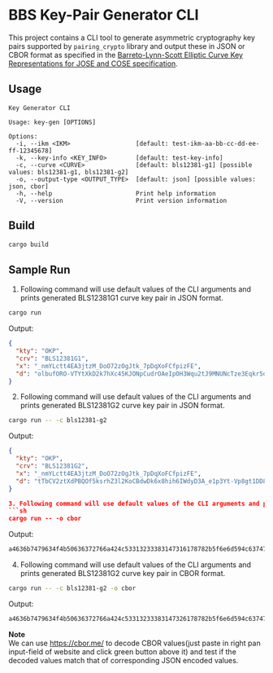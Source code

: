 # BBS Key-Pair Generator CLI

This project contains a CLI tool to generate asymmetric cryptography key pairs supported by `pairing_crypto` library and output these in JSON or CBOR format as specified in the [Barreto-Lynn-Scott Elliptic Curve Key Representations for JOSE and COSE specification](https://tplooker.github.io/draft-ietf-cose-bls-key-representations/draft-ietf-cose-bls-key-representations.html).

## Usage

```
Key Generator CLI

Usage: key-gen [OPTIONS]

Options:
  -i, --ikm <IKM>                  [default: test-ikm-aa-bb-cc-dd-ee-ff-12345678]
  -k, --key-info <KEY_INFO>        [default: test-key-info]
  -c, --curve <CURVE>              [default: bls12381-g1] [possible values: bls12381-g1, bls12381-g2]
  -o, --output-type <OUTPUT_TYPE>  [default: json] [possible values: json, cbor]
  -h, --help                       Print help information
  -V, --version                    Print version information

```

## Build

```sh
cargo build
```

## Sample Run

1. Following command will use default values of the CLI arguments and prints generated BLS12381G1 curve key pair in JSON format.
```sh
cargo run
```
Output:
```json
{
  "kty": "OKP",
  "crv": "BLS12381G1",
  "x": "_nmYLctt4EA3jtzM_DoO72zOgJtk_7pDqXoFCfpizFE",
  "d": "olbufORO-VTYtXkD2k7hXc45KJONpCudrOAeIpOH3Wqu2tJ9MNUNcTze3Eqkr5dp"
}
```

2. Following command will use default values of the CLI arguments and prints generated BLS12381G2 curve key pair in JSON format.
```sh
cargo run -- -c bls12381-g2
```
Output:
```json
{
  "kty": "OKP",
  "crv": "BLS12381G2",
  "x": "_nmYLctt4EA3jtzM_DoO72zOgJtk_7pDqXoFCfpizFE",
  "d": "tTbCV2ztXdPBQOf5ksrhZ3l2KoCBdwDk6x8hih6IWdyD3A_e1p3Yt-Vp8gt1DD8uCQO_0lntjLQ_2PAGpd5Q-ks6UgkedMroobcrt0l9RUq4__GsDzJMSQJ1bQOCC0co"
}

3. Following command will use default values of the CLI arguments and prints generated BLS12381G1 curve key pair in CBOR format.
```sh
cargo run -- -o cbor
```
Output:
```sh
a4636b7479634f4b50636372766a424c53313233383147316178782b5f6e6d594c637474344541336a747a4d5f446f4f37327a4f674a746b5f37704471586f46436670697a4645616478406f6c6275664f524f2d56545974586b44326b3768586334354b4a4f4e70437564724f416549704f483357717532744a394d4e554e63547a653345716b72356470
```

4. Following command will use default values of the CLI arguments and prints generated BLS12381G2 curve key pair in CBOR format.
```sh
cargo run -- -c bls12381-g2 -o cbor
```
Output:
```sh
a4636b7479634f4b50636372766a424c53313233383147326178782b5f6e6d594c637474344541336a747a4d5f446f4f37327a4f674a746b5f37704471586f46436670697a4645616478807454624356327a7458645042514f66356b7372685a336c324b6f43426477446b36783868696836495764794433415f6531703359742d5670386774314444387543514f5f306c6e746a4c515f32504147706435512d6b733655676b65644d726f6f62637274306c39525571345f5f4773447a4a4d53514a3162514f434330636f
```

**Note**  
We can use https://cbor.me/ to decode CBOR values(just paste in right pan input-field of website and click green button above it) and test if the decoded values match that of corresponding JSON encoded values.
